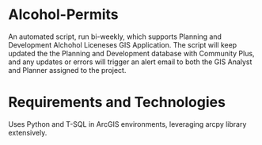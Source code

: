 # Alcohol-Permits

An automated script, run bi-weekly, which supports Planning and Development Alchohol Liceneses GIS Application.
The script will keep updated the the Planning and Development database with Community Plus, and any updates or errors will trigger an alert email to both the GIS Analyst and Planner assigned to the project.

# Requirements and Technologies 

Uses Python and T-SQL in ArcGIS environments, leveraging arcpy library extensively.
